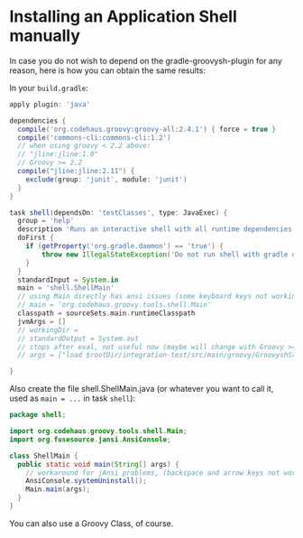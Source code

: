 # Installing an Application Shell manually

In case you do not wish to depend on the gradle-groovysh-plugin for any reason, here is how you can obtain
the same results:

In your ```build.gradle```:

```Groovy
apply plugin: 'java'

dependencies {
  compile('org.codehaus.groovy:groovy-all:2.4.1') { force = true }
  compile('commons-cli:commons-cli:1.2')
  // when using groovy < 2.2 above:
  // "jline:jline:1.0"
  // Groovy >= 2.2
  compile("jline:jline:2.11") {
    exclude(group: 'junit', module: 'junit')
  }
}

task shell(dependsOn: 'testClasses', type: JavaExec) {
  group = 'help'
  description 'Runs an interactive shell with all runtime dependencies. "Use with gradle -q shell".'
  doFirst {
    if (getProperty('org.gradle.daemon') == 'true') {
        throw new IllegalStateException('Do not run shell with gradle daemon, it will eat your arrow keys.')
    }
  }
  standardInput = System.in
  main = 'shell.ShellMain'
  // using Main directly has ansi issues (some keyboard keys not working)
  // main = 'org.codehaus.groovy.tools.shell.Main'
  classpath = sourceSets.main.runtimeClasspath
  jvmArgs = []
  // workingDir =
  // standardOutput = System.out
  // stops after eval, not useful now (maybe will change with Groovy >= 2.3.2)
  // args = ["load $rootDir/integration-test/src/main/groovy/GroovyshStartup.groovy"]

}
```

Also create the file shell.ShellMain.java (or whatever you want to call it, used as ```main = ...``` in task ```shell```):

```Java
package shell;

import org.codehaus.groovy.tools.shell.Main;
import org.fusesource.jansi.AnsiConsole;

class ShellMain {
  public static void main(String[] args) {
    // workaround for jAnsi problems, (backspace and arrow keys not working)
    AnsiConsole.systemUninstall();
    Main.main(args);
  }
}
```

You can also use a Groovy Class, of course.
